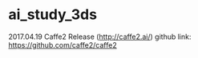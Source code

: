 # ai_study_3ds

2017.04.19 Caffe2 Release (http://caffe2.ai/)
github link: https://github.com/caffe2/caffe2
